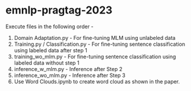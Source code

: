 # emnlp-pragtag-2023
Execute files in the following order - 

1. Domain Adaptation.py - For fine-tuning MLM using unlabeled data
2. Training.py / Classification.py - For fine-tuning sentence classification using labeled data after step 1
3. training_wo_mlm.py - For fine-tuning sentence classification using labeled data without step 1
4. inference_w_mlm.py - Inference after Step 2
5. inference_wo_mlm.py - Inference after Step 3
6. Use Word Clouds.ipynb to create word cloud as shown in the paper.
